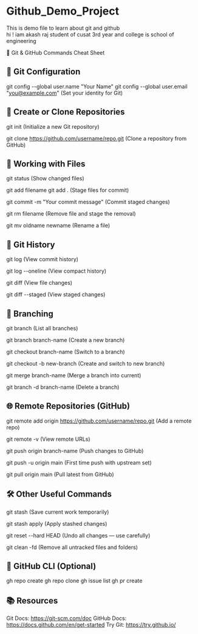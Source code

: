 # Github_Demo_Project
This is demo file to learn about git and github
<br>
hi ! iam akash raj student of cusat 3rd year and college is school of engineering
<br>

🚀 Git & GitHub Commands Cheat Sheet

🔧 Git Configuration
--------------------
git config --global user.name "Your Name"
git config --global user.email "you@example.com"
(Set your identity for Git)

📁 Create or Clone Repositories
-------------------------------
git init
(Initialize a new Git repository)

git clone https://github.com/username/repo.git
(Clone a repository from GitHub)

📄 Working with Files
---------------------
git status
(Show changed files)

git add filename
git add .
(Stage files for commit)

git commit -m "Your commit message"
(Commit staged changes)

git rm filename
(Remove file and stage the removal)

git mv oldname newname
(Rename a file)

📜 Git History
--------------
git log
(View commit history)

git log --oneline
(View compact history)

git diff
(View file changes)

git diff --staged
(View staged changes)

🔄 Branching
------------
git branch
(List all branches)

git branch branch-name
(Create a new branch)

git checkout branch-name
(Switch to a branch)

git checkout -b new-branch
(Create and switch to new branch)

git merge branch-name
(Merge a branch into current)

git branch -d branch-name
(Delete a branch)

🌐 Remote Repositories (GitHub)
-------------------------------
git remote add origin https://github.com/username/repo.git
(Add a remote repo)

git remote -v
(View remote URLs)

git push origin branch-name
(Push changes to GitHub)

git push -u origin main
(First time push with upstream set)

git pull origin main
(Pull latest from GitHub)

🛠️ Other Useful Commands
-------------------------
git stash
(Save current work temporarily)

git stash apply
(Apply stashed changes)

git reset --hard HEAD
(Undo all changes — use carefully)

git clean -fd
(Remove all untracked files and folders)

🧠 GitHub CLI (Optional)
------------------------
gh repo create
gh repo clone
gh issue list
gh pr create

📚 Resources
------------
Git Docs: https://git-scm.com/doc
GitHub Docs: https://docs.github.com/en/get-started
Try Git: https://try.github.io/
